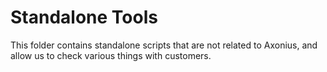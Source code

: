 # Standalone Tools
This folder contains standalone scripts that are not related to Axonius, and allow us to check various things with customers.